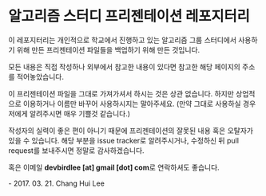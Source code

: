 # 알고리즘 스터디 프리젠테이션 레포지터리
이 레포지터리는 개인적으로 학교에서 진행하고 있는 알고리즘 그룹 스터디에서 사용하기 위해 만든 프리젠테이션 파일들을 백업하기 위해 만든 것입니다.

모든 내용은 직접 작성하나 외부에서 참고한 내용이 있다면 참고한 해당 페이지의 주소를 적어놓았습니다.

이 프리젠테이션 파일을 그대로 가져가셔서 하시는 것은 상관 없습니다. 하지만 상업적으로 이용하거나 이름만 바꾸어 사용하시지는 말아주세요. (만약 그대로 사용하실 경우 저에게 알려주시면 매우 기쁠것 같습니다.)

작성자의 실력이 좋은 편이 아니기 때문에 프리젠테이션의 잘못된 내용 혹은 오탈자가 있을 수 있습니다. 해당 부분을 issue tracker로 알려주시거나, 수정하신 뒤 pull request를 보내주시면 정말로 감사하겠습니다.

혹은 이메일 **devbirdlee [at] gmail [dot] com**로 연락하셔도 좋습니다.

 \- 2017. 03. 21. Chang Hui Lee

